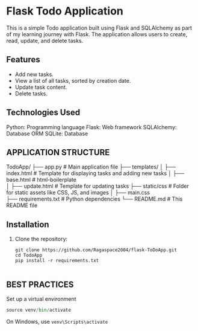 # Flask Todo Application

This is a simple Todo application built using Flask and SQLAlchemy as part of my learning journey with Flask. The application allows users to create, read, update, and delete tasks.

## Features
- Add new tasks.
- View a list of all tasks, sorted by creation date.
- Update task content.
- Delete tasks.

## Technologies Used
Python: Programming language
Flask: Web framework
SQLAlchemy: Database ORM
SQLite: Database

## APPLICATION STRUCTURE
TodoApp/
├── app.py            # Main application file
├── templates/
│   ├── index.html    # Template for displaying tasks and adding new tasks
│   ├── base.html     # html-boilerplate  
│   ├── update.html   # Template for updating tasks
├── static/css        # Folder for static assets like CSS, JS, and images
│   ├── main.css  
├── requirements.txt  # Python dependencies
└── README.md         # This README file

## Installation

1. Clone the repository:
   ```
   git clone https://github.com/Ragaspace2004/flask-ToDoApp.git
   cd TodoApp
   pip install -r requirements.txt
 
   ```

## BEST PRACTICES
Set up a virtual environment
```python -m venv venv
source venv/bin/activate
```
On Windows, use 
```venv\Scripts\activate```




